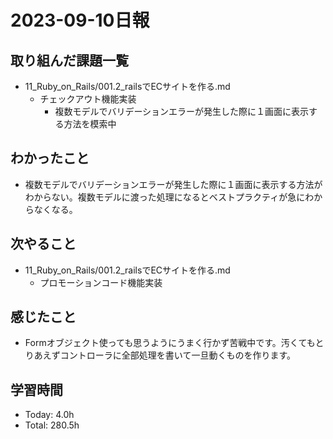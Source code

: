 # 2023-09-10日報

## 取り組んだ課題一覧
* 11_Ruby_on_Rails/001.2_railsでECサイトを作る.md
  * チェックアウト機能実装
    * 複数モデルでバリデーションエラーが発生した際に１画面に表示する方法を模索中

## わかったこと
* 複数モデルでバリデーションエラーが発生した際に１画面に表示する方法がわからない。複数モデルに渡った処理になるとベストプラクティが急にわからなくなる。

## 次やること
* 11_Ruby_on_Rails/001.2_railsでECサイトを作る.md
  * プロモーションコード機能実装

## 感じたこと
* Formオブジェクト使っても思うようにうまく行かず苦戦中です。汚くてもとりあえずコントローラに全部処理を書いて一旦動くものを作ります。

## 学習時間
* Today: 4.0h
* Total: 280.5h